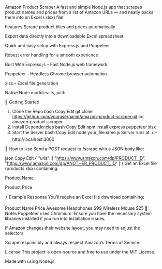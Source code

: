  Amazon Product Scraper
A fast and simple Node.js app that scrapes product names and prices from a list of Amazon URLs — and neatly packs them into an Excel (.xlsx) file!

 Features
 Scrape product titles and prices automatically

 Export data directly into a downloadable Excel spreadsheet

 Quick and easy setup with Express.js and Puppeteer

 Robust error handling for a smooth experience

 Built With
Express.js – Fast Node.js web framework

Puppeteer – Headless Chrome browser automation

xlsx – Excel file generation

Native Node modules: fs, path

🚀 Getting Started
1. Clone the Repo
bash
Copy
Edit
git clone https://github.com/yourusername/amazon-product-scraper.git
cd amazon-product-scraper
2. Install Dependencies
bash
Copy
Edit
npm install express puppeteer xlsx
3. Start the Server
bash
Copy
Edit
node your_filename.js
Server runs at:
👉 http://localhost:3000

📩 How to Use
Send a POST request to /scrape with a JSON body like:

json
Copy
Edit
{
  "urls": [
    "https://www.amazon.com/dp/PRODUCT_ID",
    "https://www.amazon.com/dp/ANOTHER_PRODUCT_ID"
  ]
}
Get an Excel file (products.xlsx) containing:

Product Name

Product Price

⚡ Example Response
You’ll receive an Excel file download containing:


Product Name	Price
Awesome Headphones	$99
Wireless Mouse	$25
🧠 Notes
Puppeteer uses Chromium. Ensure you have the necessary system libraries installed if you run into installation issues.

If Amazon changes their website layout, you may need to adjust the selectors.

Scrape responsibly and always respect Amazon’s Terms of Service.

 License
This project is open-source and free to use under the MIT License.

Made with  using Node.js

